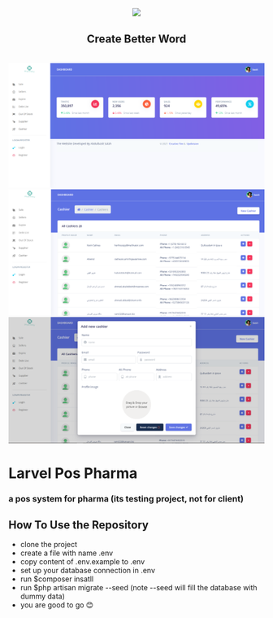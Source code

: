 


<p align="center"><a href="https://laravel.com" target="_blank"><img src="https://raw.githubusercontent.com/laravel/art/master/logo-lockup/5%20SVG/2%20CMYK/1%20Full%20Color/laravel-logolockup-cmyk-red.svg" width="400"></a></p>

<h2 align="center">
Create Better Word
</h2>
</br>

<img src='./screens/home.png' alt="imgae" />
<img src='./screens/cashier.png' alt="imgae" />
<img src='./screens/new.png' alt="imgae" />


# Larvel Pos Pharma
### a pos system for pharma (its testing project, not for client)



## How To Use the Repository

- clone the project
- create a file with name .env
- copy content of .env.example to .env
- set up your database connection in .env
- run $composer insatll
- run $php artisan migrate --seed (note --seed will fill the database with dummy data)
- you are good to go 😊

  
